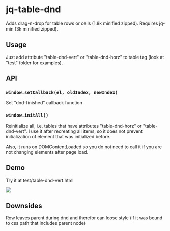 # jq-table-dnd
Adds drag-n-drop for table rows or cells (1.8k minified zipped). Requires jq-min (3k minified zipped).

## Usage

Just add attribute "table-dnd-vert" or "table-dnd-horz" to table tag (look at "test" folder for examples).

## API

### `window.setCallback(el, oldIndex, newIndex)`
Set "dnd-finished" callback function 
### `window.initAll()`
Reinitialize all, i.e. tables that have attributes "table-dnd-horz" or "table-dnd-vert". I use it after recreating all items, so it does not prevent initialization of element that was initialized before.

Also, it runs on DOMContentLoaded so you do not need to call it if you are not changing elements after page load.

## Demo
Try it at test/table-dnd-vert.html

![](https://github.com/artemdudkin/table-dnd/blob/main/docs/demo.gif)

## Downsides
Row leaves parent during dnd and therefor can loose style (if it was bound to css path that includes parent node)


